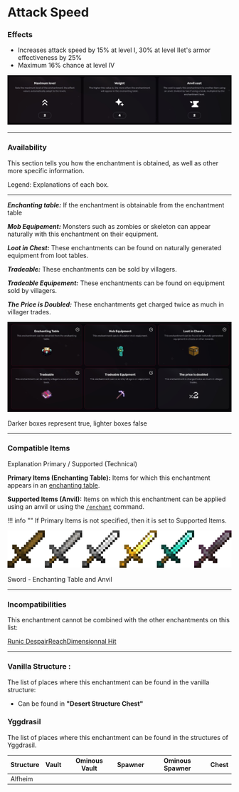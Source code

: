 # Attack Speed
### Effects
*   Increases attack speed by 15% at level I, 30% at level IIet's armor effectiveness by 25%
*   Maximum 16% chance at level IV

![](/images/voxel/enchantment/weapon-enchantment/image_1756618482420_37.png)

* * *

### Availability

This section tells you how the enchantment is obtained, as well as other more specific information.

Legend: Explanations of each box.[](#legend-explanations-of-each-box)

* * *

_**Enchanting table:**_ If the enchantment is obtainable from the enchantment table

_**Mob Equipement:**_ Monsters such as zombies or skeleton can appear naturally with this enchantment on their equipment.

_**Loot in Chest:**_ These enchantments can be found on naturally generated equipment from loot tables.

_**Tradeable:**_ These enchantments can be sold by villagers.

_**Tradeable Equipement:**_ These enchantments can be found on equipment sold by villagers.

_**The Price is Doubled:**_ These enchantments get charged twice as much in villager trades.

![](/images/voxel/enchantment/weapon-enchantment/image_1756618482420_729.png)

Darker boxes represent true, lighter boxes false

* * *

### Compatible Items
Explanation Primary / Supported (Technical)[](#explanation-primary-supported-technical)

**Primary Items (Enchanting Table):** Items for which this enchantment appears in an [enchanting table](https://minecraft.wiki/w/Enchanting_table).

**Supported Items (Anvil):** Items on which this enchantment can be applied using an anvil or using the [`/enchant`](https://minecraft.wiki/w/Commands/enchant) command.

!!! info ""
    If Primary Items is not specified, then it is set to Supported Items.

![](/images/voxel/enchantment/weapon-enchantment/image_1756618482420_435.png)

Sword - Enchanting Table and Anvil

* * *

### Incompatibilities

This enchantment cannot be combined with the other enchantments on this list:

[Runic Despair](/voxel/enchantment/weapon-enchantment/runic-despair)[Reach](/voxel/enchantment/weapon-enchantment/reach)[Dimensionnal Hit](/voxel/enchantment/weapon-enchantment/dimensionnal-hit)

* * *

### Vanilla Structure :

The list of places where this enchantment can be found in the vanilla structure:

*   Can be found in **"Desert Structure Chest"**
### Yggdrasil

The list of places where this enchantment can be found in the structures of Yggdrasil.

| Structure | Vault | Ominous Vault | Spawner | Ominous Spawner | Chest |
| --- | --- | --- | --- | --- | --- |
| Alfheim |  |  |  |  |  |